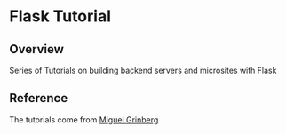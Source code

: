 # Flask Tutorial

## Overview
Series of Tutorials on building backend servers and microsites with Flask


## Reference
The tutorials come from [Miguel Grinberg](https://blog.miguelgrinberg.com/post/the-flask-mega-tutorial-part-ii-templates)